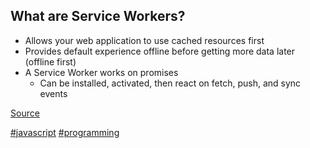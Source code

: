 
## What are Service Workers?

- Allows your web application to use cached resources first
- Provides default experience offline before getting more data later (offline first)
- A Service Worker works on promises
  - Can be installed, activated, then react on fetch, push, and sync events

[Source](https://github.com/ganqqwerty/123-Essential-JavaScript-Interview-Questions#question-24-what-are-service-workers-and-when-can-you-use-them)

[#javascript]() [#programming]()
